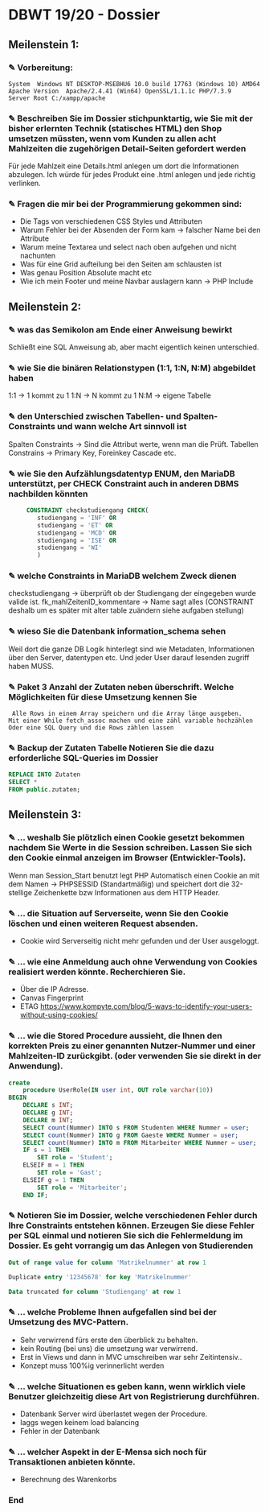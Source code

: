 # DBWT 19/20 - Dossier

## Meilenstein 1:
### ✎ Vorbereitung:
    System	Windows NT DESKTOP-MSEBHU6 10.0 build 17763 (Windows 10) AMD64
    Apache Version	Apache/2.4.41 (Win64) OpenSSL/1.1.1c PHP/7.3.9
    Server Root	C:/xampp/apache

### ✎  Beschreiben Sie im Dossier stichpunktartig, wie Sie mit der bisher erlernten Technik (statisches HTML) den Shop umsetzen müssten, wenn vom Kunden zu allen acht Mahlzeiten die zugehörigen Detail-Seiten gefordert werden
Für jede Mahlzeit eine Details.html anlegen um dort die Informationen abzulegen.
Ich würde für jedes Produkt eine .html anlegen und jede richtig verlinken.

### ✎ Fragen die mir bei der Programmierung gekommen sind:
- Die Tags von verschiedenen CSS Styles und Attributen
- Warum Fehler bei der Absenden der Form kam -> falscher Name bei den Attribute
- Warum meine Textarea und select nach oben aufgehen und nicht nachunten
- Was für eine Grid aufteilung bei den Seiten am schlausten ist
- Was genau Position Absolute macht etc
- Wie ich mein Footer und meine Navbar auslagern kann -> PHP Include


## Meilenstein 2:
### ✎ was das Semikolon am Ende einer Anweisung bewirkt
Schließt eine SQL Anweisung ab,  aber macht eigentlich keinen unterschied.

### ✎ wie Sie die binären Relationstypen (1:1, 1:N, N:M) abgebildet haben
1:1 -> 1 kommt zu 1
1:N -> N kommt zu 1
N:M -> eigene Tabelle

### ✎ den Unterschied zwischen Tabellen- und Spalten-Constraints und wann welche Art sinnvoll ist
Spalten Constraints -> Sind die Attribut werte, wenn man die Prüft.
Tabellen Constrains -> Primary Key, Foreinkey Cascade etc.

### ✎ wie Sie den Aufzählungsdatentyp ENUM, den MariaDB unterstützt, per CHECK Constraint auch in anderen DBMS nachbilden könnten
```sql
     CONSTRAINT checkstudiengang CHECK(
        studiengang = 'INF' OR
        studiengang = 'ET' OR
        studiengang = 'MCD' OR
        studiengang = 'ISE' OR
        studiengang = 'WI'
        )
```

### ✎ welche Constraints in MariaDB welchem Zweck dienen
checkstudiengang -> überprüft ob der Studiengang der eingegeben wurde valide ist.
fk_mahlZeitenID_kommentare -> Name sagt alles (CONSTRAINT deshalb um es später mit alter table zuändern siehe aufgaben stellung)

### ✎ wieso Sie die Datenbank information_schema sehen
Weil dort die ganze DB Logik hinterlegt sind wie Metadaten, Informationen über den Server, datentypen etc.
Und jeder User darauf lesenden zugriff haben MUSS.
### ✎  Paket 3 Anzahl der Zutaten neben überschrift. Welche Möglichkeiten für diese Umsetzung kennen Sie
 	 Alle Rows in einem Array speichern und die Array länge ausgeben.
 	Mit einer While fetch_assoc machen und eine zähl variable hochzählen
 	Oder eine SQL Query und die Rows zählen lassen

### ✎ Backup der Zutaten Tabelle  Notieren Sie die dazu erforderliche SQL-Queries im Dossier
```sql
REPLACE INTO Zutaten
SELECT *
FROM public.zutaten;
```
## Meilenstein 3: 

### ✎ ... weshalb Sie plötzlich einen Cookie gesetzt bekommen nachdem Sie Werte in die Session schreiben. Lassen Sie sich den Cookie einmal anzeigen im Browser (Entwickler-Tools).
Wenn man Session_Start benutzt legt PHP Automatisch einen Cookie an mit dem Namen -> PHPSESSID (Standartmäßig) und speichert dort die 32-stellige Zeichenkette bzw Informationen aus dem HTTP Header.


### ✎ ... die Situation auf Serverseite, wenn Sie den Cookie löschen und einen weiteren Request absenden.
- Cookie wird Serverseitig nicht mehr gefunden und der User ausgeloggt.

### ✎ ... wie eine Anmeldung auch ohne Verwendung von Cookies realisiert werden könnte. Recherchieren Sie.
- Über die IP Adresse.
- Canvas Fingerprint
- ETAG
https://www.kompyte.com/blog/5-ways-to-identify-your-users-without-using-cookies/

### ✎ ... wie die Stored Procedure aussieht, die Ihnen den korrekten Preis zu einer genannten Nutzer-Nummer und einer Mahlzeiten-ID zurückgibt. (oder verwenden Sie sie direkt in der Anwendung).
```sql
create
    procedure UserRole(IN user int, OUT role varchar(10))
BEGIN
    DECLARE s INT;
    DECLARE g INT;
    DECLARE m INT;
    SELECT count(Nummer) INTO s FROM Studenten WHERE Nummer = user;
    SELECT count(Nummer) INTO g FROM Gaeste WHERE Nummer = user;
    SELECT count(Nummer) INTO m FROM Mitarbeiter WHERE Nummer = user;
    IF s = 1 THEN
        SET role = 'Student';
    ELSEIF m = 1 THEN
        SET role = 'Gast';
    ELSEIF g = 1 THEN
        SET role = 'Mitarbeiter';
    END IF;
```


### ✎ Notieren Sie im Dossier, welche verschiedenen Fehler durch Ihre Constraints entstehen können. Erzeugen Sie diese Fehler per SQL einmal und notieren Sie sich die Fehlermeldung im Dossier. Es geht vorrangig um das Anlegen von Studierenden
```sql
Out of range value for column 'Matrikelnummer' at row 1
```

```sql
Duplicate entry '12345678' for key 'Matrikelnummer'
```
```sql
Data truncated for column 'Studiengang' at row 1
```


### ✎ ... welche Probleme Ihnen aufgefallen sind bei der Umsetzung des MVC-Pattern.
- Sehr verwirrend fürs erste den überblick zu behalten.
- kein Routing (bei uns) die umsetzung war verwirrend.
- Erst in Views und dann in MVC umschreiben war sehr Zeitintensiv..
- Konzept muss 100%ig verinnerlicht werden

### ✎ ... welche Situationen es geben kann, wenn wirklich viele Benutzer gleichzeitig diese Art von Registrierung durchführen.
- Datenbank Server wird überlastet wegen der Procedure.
- laggs wegen keinem load balancing
- Fehler in der Datenbank

### ✎ ... welcher Aspekt in der E-Mensa sich noch für Transaktionen anbieten könnte.
- Berechnung des Warenkorbs









### End